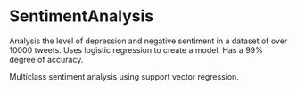 # SentimentAnalysis
Analysis the level of depression and negative sentiment in a dataset of over 10000 tweets.
Uses logistic regression to create a model.
Has a 99% degree of accuracy.

Multiclass sentiment analysis using support vector regression.
